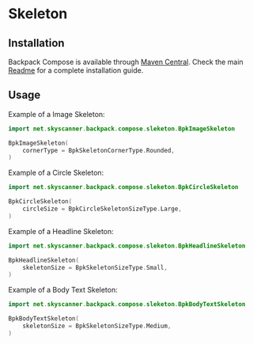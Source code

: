 # Skeleton

## Installation

Backpack Compose is available through [Maven Central](https://search.maven.org/artifact/net.skyscanner.backpack/backpack-compose). Check the main [Readme](https://github.com/skyscanner/backpack-android#installation) for a complete installation guide.

## Usage

Example of a Image Skeleton:

```Kotlin
import net.skyscanner.backpack.compose.sleketon.BpkImageSkeleton

BpkImageSkeleton(
    cornerType = BpkSkeletonCornerType.Rounded,
)
```

Example of a Circle Skeleton:

```Kotlin
import net.skyscanner.backpack.compose.sleketon.BpkCircleSkeleton

BpkCircleSkeleton(
    circleSize = BpkCircleSkeletonSizeType.Large,
)
```

Example of a Headline Skeleton:

```Kotlin
import net.skyscanner.backpack.compose.sleketon.BpkHeadlineSkeleton

BpkHeadlineSkeleton(
    skeletonSize = BpkSkeletonSizeType.Small,
)
```

Example of a Body Text Skeleton:

```Kotlin
import net.skyscanner.backpack.compose.sleketon.BpkBodyTextSkeleton

BpkBodyTextSkeleton(
    skeletonSize = BpkSkeletonSizeType.Medium,
)
```
